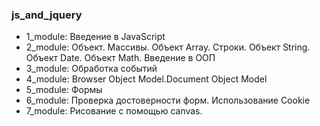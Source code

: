### js_and_jquery

- 1_module: Введение в JavaScript
- 2_module: Объект. Массивы. Объект Array. Строки. Объект String. Объект Date. Объект Math. Введение в ООП
- 3_module: Обработка событий
- 4_module: Browser Object Model.Document Object Model
- 5_module: Формы
- 6_module: Проверка достоверности форм. Использование Cookie
- 7_module: Рисование с помощью canvas.
